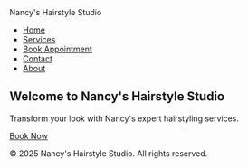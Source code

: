 <!DOCTYPE html>
<html lang="en">
<head>
    <meta charset="UTF-8">
    <meta name="viewport" content="width=device-width, initial-scale=1.0">
    <title>Nancy's Hairstyle Studio</title>
    <link rel="stylesheet" href="styles.css">
</head>
<body>
    <nav>
        <div class="logo">Nancy's Hairstyle Studio</div>
        <ul>
            <li><a href="index.html">Home</a></li>
            <li><a href="services.html">Services</a></li>
            <li><a href="book.html">Book Appointment</a></li>
            <li><a href="contact.html">Contact</a></li>
            <li><a href="about.html">About</a></li>
        </ul>
    </nav>
    <section class="hero">
        <h1>Welcome to Nancy's Hairstyle Studio</h1>
        <p>Transform your look with Nancy's expert hairstyling services.</p>
        <a href="book.html" class="cta-button">Book Now</a>
    </section>
    <footer>
        <p>© 2025 Nancy's Hairstyle Studio. All rights reserved.</p>
    </footer>
    <script src="script.js"></script>
</body>
</html>
